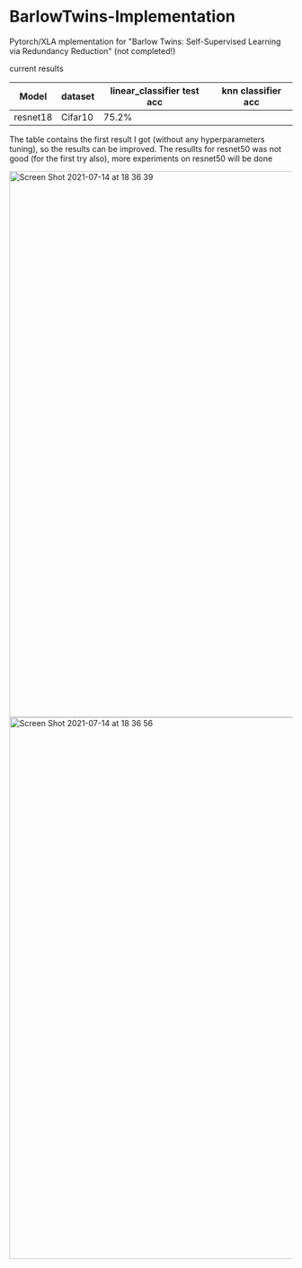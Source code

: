 # BarlowTwins-Implementation
Pytorch/XLA mplementation for "Barlow Twins: Self-Supervised Learning via Redundancy Reduction" (not completed!)

current results

Model        |  dataset    | linear_classifier test acc | knn classifier acc  |
------------ | ------------|    ------------------      |     ------------    |
resnet18     | Cifar10     |         75.2%              |                     |
 
The table contains the first result I got (without any hyperparameters tuning), so the results can be improved. The resullts for resnet50 was not good (for the first try also), more experiments on resnet50 will be done 



<img width="971" alt="Screen Shot 2021-07-14 at 18 36 39" src="https://user-images.githubusercontent.com/37993690/125674825-18c1ff1a-8040-4367-a371-eab3e0cd196d.png">

<img width="963" alt="Screen Shot 2021-07-14 at 18 36 56" src="https://user-images.githubusercontent.com/37993690/125674855-589659ed-54fd-4cdc-bc39-1fd2a4009e5a.png">
